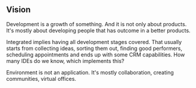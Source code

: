 ## Vision
	
Development is a growth of something. And it is not only about products. It's
mostly about developing people that has outcome in a better products.

Integrated implies having all development stages covered. That usually starts
from collecting ideas, sorting them out, finding good performers, scheduling
appointments and ends up with some CRM capabilities. How many IDEs do we know,
which implements this?

Environment is not an application. It's mostly collaboration, creating
communities, virtual offices.
